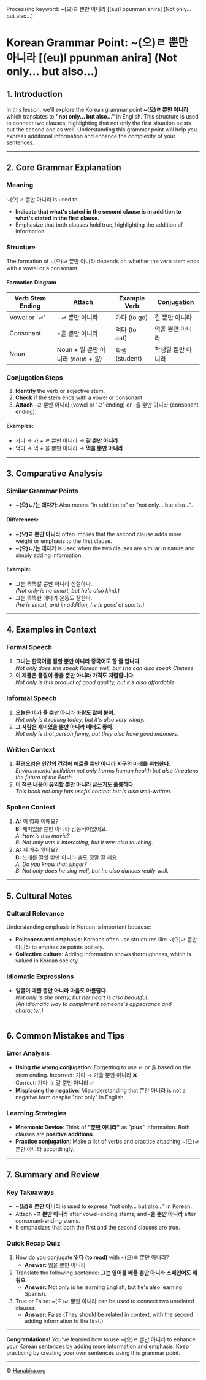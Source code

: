 Processing keyword: ~(으)ㄹ 뿐만 아니라 [(eu)l ppunman anira] (Not only... but also...)
# Korean Grammar Point: ~(으)ㄹ 뿐만 아니라 [(eu)l ppunman anira] (Not only... but also...)

## 1. Introduction
In this lesson, we'll explore the Korean grammar point **~(으)ㄹ 뿐만 아니라**, which translates to **"not only... but also..."** in English. This structure is used to connect two clauses, highlighting that not only the first situation exists but the second one as well. Understanding this grammar point will help you express additional information and enhance the complexity of your sentences.

---
## 2. Core Grammar Explanation
### Meaning
~(으)ㄹ 뿐만 아니라 is used to:
- **Indicate that what's stated in the second clause is in addition to what's stated in the first clause.**
- Emphasize that both clauses hold true, highlighting the addition of information.
### Structure
The formation of ~(으)ㄹ 뿐만 아니라 depends on whether the verb stem ends with a vowel or a consonant.
#### Formation Diagram
| Verb Stem Ending | Attach                                         | Example Verb | Conjugation                   |
|------------------|------------------------------------------------|--------------|-------------------------------|
| Vowel or 'ㄹ'    | -ㄹ 뿐만 아니라                                 | 가다 (to go)  | 갈 뿐만 아니라                |
| Consonant        | -을 뿐만 아니라                                 | 먹다 (to eat) | 먹을 뿐만 아니라              |
| Noun             | Noun + 일 뿐만 아니라 *(noun + 일)*            | 학생 (student)| 학생일 뿐만 아니라            |
### Conjugation Steps
1. **Identify** the verb or adjective stem.
2. **Check** if the stem ends with a vowel or consonant.
3. **Attach** -ㄹ 뿐만 아니라 (vowel or 'ㄹ' ending) or -을 뿐만 아니라 (consonant ending).
#### Examples:
- 가다 → 가 + ㄹ 뿐만 아니라 → **갈 뿐만 아니라**
- 먹다 → 먹 + 을 뿐만 아니라 → **먹을 뿐만 아니라**
---
## 3. Comparative Analysis
### Similar Grammar Points
- **~(으)ㄴ/는 데다가**: Also means "in addition to" or "not only... but also...".
#### Differences:
- **~(으)ㄹ 뿐만 아니라** often implies that the second clause adds more weight or emphasis to the first clause.
- **~(으)ㄴ/는 데다가** is used when the two clauses are similar in nature and simply adding information.
#### Example:
- 그는 똑똑할 뿐만 아니라 친절하다.  
  *(Not only is he smart, but he's also kind.)*
- 그는 똑똑한 데다가 운동도 잘한다.  
  *(He is smart, and in addition, he is good at sports.)*
---
## 4. Examples in Context
### Formal Speech
1. **그녀는 한국어를 잘할 뿐만 아니라 중국어도 할 줄 압니다.**  
   *Not only does she speak Korean well, but she can also speak Chinese.*
2. **이 제품은 품질이 좋을 뿐만 아니라 가격도 저렴합니다.**  
   *Not only is this product of good quality, but it's also affordable.*
### Informal Speech
1. **오늘은 비가 올 뿐만 아니라 바람도 많이 불어.**  
   *Not only is it raining today, but it's also very windy.*
2. **그 사람은 재미있을 뿐만 아니라 매너도 좋아.**  
   *Not only is that person funny, but they also have good manners.*
### Written Context
1. **환경오염은 인간의 건강에 해로울 뿐만 아니라 지구의 미래를 위협한다.**  
   *Environmental pollution not only harms human health but also threatens the future of the Earth.*
2. **이 책은 내용이 유익할 뿐만 아니라 글쓰기도 훌륭하다.**  
   *This book not only has useful content but is also well-written.*
### Spoken Context
1. **A:** 이 영화 어때요?  
   **B:** 재미있을 뿐만 아니라 감동적이었어요.  
   *A: How is this movie?  
   B: Not only was it interesting, but it was also touching.*
2. **A:** 저 가수 알아요?  
   **B:** 노래를 잘할 뿐만 아니라 춤도 정말 잘 춰요.  
   *A: Do you know that singer?  
   B: Not only does he sing well, but he also dances really well.*
---
## 5. Cultural Notes
### Cultural Relevance
Understanding emphasis in Korean is important because:
- **Politeness and emphasis**: Koreans often use structures like ~(으)ㄹ 뿐만 아니라 to emphasize points politely.
- **Collective culture**: Adding information shows thoroughness, which is valued in Korean society.
### Idiomatic Expressions
- **얼굴이 예쁠 뿐만 아니라 마음도 아름답다.**  
  *Not only is she pretty, but her heart is also beautiful.*  
  *(An idiomatic way to compliment someone's appearance and character.)*
---
## 6. Common Mistakes and Tips
### Error Analysis
- **Using the wrong conjugation**: Forgetting to use ㄹ or 을 based on the stem ending.
  Incorrect: 가다 → 가을 뿐만 아니라 ❌  
  Correct: 가다 → 갈 뿐만 아니라 ✅
- **Misplacing the negative**: Misunderstanding that 뿐만 아니라 is not a negative form despite "not only" in English.
### Learning Strategies
- **Mnemonic Device**: Think of **"뿐만 아니라"** as "**plus**" information. Both clauses are **positive additions**.
- **Practice conjugation**: Make a list of verbs and practice attaching ~(으)ㄹ 뿐만 아니라 accordingly.
---
## 7. Summary and Review
### Key Takeaways
- **~(으)ㄹ 뿐만 아니라** is used to express "not only... but also..." in Korean.
- Attach **-ㄹ 뿐만 아니라** after vowel-ending stems, and **-을 뿐만 아니라** after consonant-ending stems.
- It emphasizes that both the first and the second clauses are true.
### Quick Recap Quiz
1. How do you conjugate **읽다 (to read)** with ~(으)ㄹ 뿐만 아니라?
   - **Answer:** 읽을 뿐만 아니라
2. Translate the following sentence:
   **그는 영어를 배울 뿐만 아니라 스페인어도 배워요.**
   - **Answer:** Not only is he learning English, but he's also learning Spanish.
3. True or False: ~(으)ㄹ 뿐만 아니라 can be used to connect two unrelated clauses.
   - **Answer:** False (They should be related in context, with the second adding information to the first.)
---
**Congratulations!** You've learned how to use ~(으)ㄹ 뿐만 아니라 to enhance your Korean sentences by adding more information and emphasis. Keep practicing by creating your own sentences using this grammar point.

---
© [Hanabira.org](https://hanabira.org)
